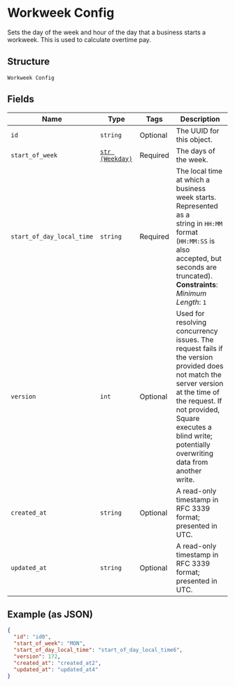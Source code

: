
# Workweek Config

Sets the day of the week and hour of the day that a business starts a
workweek. This is used to calculate overtime pay.

## Structure

`Workweek Config`

## Fields

| Name | Type | Tags | Description |
|  --- | --- | --- | --- |
| `id` | `string` | Optional | The UUID for this object. |
| `start_of_week` | [`str (Weekday)`](../../doc/models/weekday.md) | Required | The days of the week. |
| `start_of_day_local_time` | `string` | Required | The local time at which a business week starts. Represented as a<br>string in `HH:MM` format (`HH:MM:SS` is also accepted, but seconds are<br>truncated).<br>**Constraints**: *Minimum Length*: `1` |
| `version` | `int` | Optional | Used for resolving concurrency issues. The request fails if the version<br>provided does not match the server version at the time of the request. If not provided,<br>Square executes a blind write; potentially overwriting data from another<br>write. |
| `created_at` | `string` | Optional | A read-only timestamp in RFC 3339 format; presented in UTC. |
| `updated_at` | `string` | Optional | A read-only timestamp in RFC 3339 format; presented in UTC. |

## Example (as JSON)

```json
{
  "id": "id0",
  "start_of_week": "MON",
  "start_of_day_local_time": "start_of_day_local_time6",
  "version": 172,
  "created_at": "created_at2",
  "updated_at": "updated_at4"
}
```

